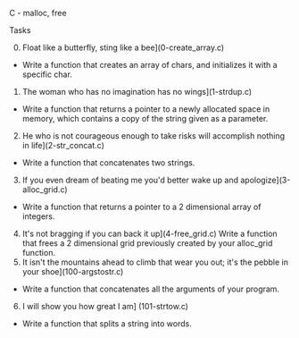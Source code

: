 C - malloc, free

Tasks

0. Float like a butterfly, sting like a bee](0-create_array.c)
- Write a function that creates an array of chars, and initializes it with a specific char.
1. The woman who has no imagination has no wings](1-strdup.c)
- Write a function that returns a pointer to a newly allocated space in memory, which contains a copy of the string given as a parameter.
2. He who is not courageous enough to take risks will accomplish nothing in life](2-str_concat.c)
- Write a function that concatenates two strings.
3. If you even dream of beating me you'd better wake up and apologize](3-alloc_grid.c)
- Write a function that returns a pointer to a 2 dimensional array of integers.
4. It's not bragging if you can back it up](4-free_grid.c)
Write a function that frees a 2 dimensional grid previously created by your alloc_grid function.
5. It isn't the mountains ahead to climb that wear you out; it's the pebble in your shoe](100-argstostr.c)
- Write a function that concatenates all the arguments of your program.
6. I will show you how great I am] (101-strtow.c)
- Write a function that splits a string into words.
